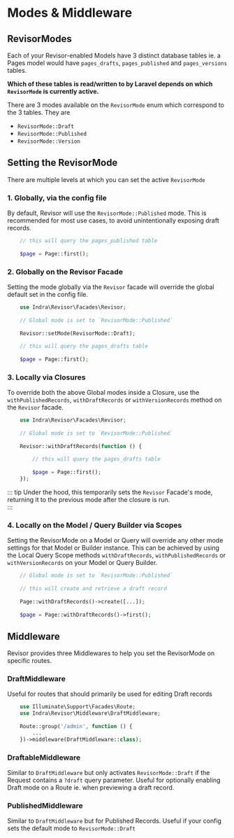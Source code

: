 # Modes & Middleware

## RevisorModes

Each of your Revisor-enabled Models have 3 distinct database tables ie. a Pages model would have
`pages_drafts`, `pages_published` and `pages_versions` tables.

**Which of these tables is read/written to by Laravel depends on which `RevisorMode` is currently active.**

There are 3 modes available on the `RevisorMode` enum which correspond to the 3 tables. They are

- `RevisorMode::Draft`
- `RevisorMode::Published`
- `RevisorMode::Version`

## Setting the RevisorMode

There are multiple levels at which you can set the active `RevisorMode`

### 1. Globally, via the config file

By default, Revisor will use the `RevisorMode::Published` mode. This is recommended for most use cases, to avoid
unintentionally exposing draft records.

```php
    // this will query the pages_published table
    
    $page = Page::first(); 
```

### 2. Globally on the Revisor Facade

Setting the mode globally via the `Revisor` facade will override the global default set in the config file.

```php
    use Indra\Revisor\Facades\Revisor;
    
    // Global mode is set to `RevisorMode::Published`
    
    Revisor::setMode(RevisorMode::Draft);
    
    // this will query the pages_drafts table
    
    $page = Page::first();
```

### 3. Locally via Closures

To override both the above Global modes inside a Closure, use the `withPublishedRecords`, `withDraftRecords` or
`withVersionRecords` method on the `Revisor` facade.

```php
    use Indra\Revisor\Facades\Revisor;
    
    // Global mode is set to `RevisorMode::Published`
    
    Revisor::withDraftRecords(function () {
        
        // this will query the pages_drafts table
        
        $page = Page::first(); 
    });
```

::: tip
Under the hood, this temporarily sets the `Revisor` Facade's mode, returning it to the previous mode after the closure
is run.   
:::

### 4. Locally on the Model / Query Builder via Scopes

Setting the RevisorMode on a Model or Query will override any other mode settings for that Model or
Builder instance. This can be achieved by using the Local Query Scope methods `withDraftRecords`,
`withPublishedRecords` or `withVersionRecords` on your Model or Query Builder.

```php
    // Global mode is set to `RevisorMode::Published`
    
    // this will create and retrieve a draft record
    
    Page::withDraftRecords()->create([...]);
    
    $page = Page::withDraftRecords()->first(); 
```

## Middleware

Revisor provides three Middlewares to help you set the RevisorMode on specific routes.

### DraftMiddleware

Useful for routes that should primarily be used for editing Draft records

```php
    use Illuminate\Support\Facades\Route;
    use Indra\Revisor\Middleware\DraftMiddleware;
    
    Route::group('/admin', function () {
        ...
    })->middleware(DraftMiddleware::class);
```

### DraftableMiddleware

Similar to `DraftMiddleware` but only activates `RevisorMode::Draft` if the Request contains a `?draft` query parameter.
Useful for optionally enabling Draft mode on a Route ie. when previewing a draft record.

### PublishedMiddleware

Similar to `DraftMiddleware` but for Published Records. Useful if your config sets the default mode to
`RevisorMode::Draft`  



